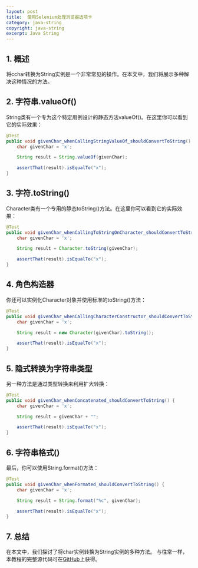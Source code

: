 ```yaml
---
layout: post
title:  使用Selenium处理浏览器选项卡
category: java-string
copyright: java-string
excerpt: Java String
---
```


## 1. 概述

将cchar转换为String实例是一个非常常见的操作。在本文中，我们将展示多种解决这种情况的方法。

## 2. 字符串.valueOf()

String类有一个专为这个特定用例设计的静态方法valueOf()。在这里你可以看到它的实际效果：

```java
@Test
public void givenChar_whenCallingStringValueOf_shouldConvertToString() {
    char givenChar = 'x';

    String result = String.valueOf(givenChar);

    assertThat(result).isEqualTo("x");
}
```

## 3. 字符.toString()

Character类有一个专用的静态toString()方法。在这里你可以看到它的实际效果：

```java
@Test
public void givenChar_whenCallingToStringOnCharacter_shouldConvertToString() {
    char givenChar = 'x';

    String result = Character.toString(givenChar);

    assertThat(result).isEqualTo("x");
}
```

## 4. 角色构造器

你还可以实例化Character对象并使用标准的toString()方法：

```java
@Test
public void givenChar_whenCallingCharacterConstructor_shouldConvertToString() {
    char givenChar = 'x';

    String result = new Character(givenChar).toString();

    assertThat(result).isEqualTo("x");
}
```

## 5. 隐式转换为字符串类型

另一种方法是通过类型转换来利用扩大转换：

```java
@Test
public void givenChar_whenConcatenated_shouldConvertToString() {
    char givenChar = 'x';

    String result = givenChar + "";

    assertThat(result).isEqualTo("x");
}
```

## 6. 字符串格式()

最后，你可以使用String.format()方法：

```java
@Test
public void givenChar_whenFormated_shouldConvertToString() {
    char givenChar = 'x';

    String result = String.format("%c", givenChar);

    assertThat(result).isEqualTo("x");
}
```

## 7. 总结

在本文中，我们探讨了将char实例转换为String实例的多种方法。
与往常一样，本教程的完整源代码可在[GitHub](https://github.com/tu-yucheng/taketoday-tutorial4j/tree/master/java-core-modules/java-string-algorithms-1)上获得。
